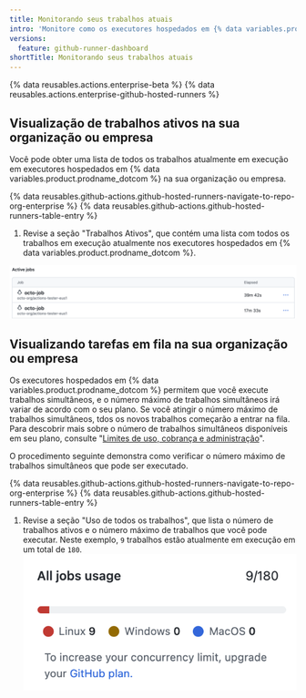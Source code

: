 ```yaml
---
title: Monitorando seus trabalhos atuais
intro: 'Monitore como os executores hospedados em {% data variables.product.prodname_dotcom %} processam trabalhos na sua organização ou empresa e identifique quaisquer restrições relacionadas.'
versions:
  feature: github-runner-dashboard
shortTitle: Monitorando seus trabalhos atuais
---
```


{% data reusables.actions.enterprise-beta %}
{% data reusables.actions.enterprise-github-hosted-runners %}

## Visualização de trabalhos ativos na sua organização ou empresa

Você pode obter uma lista de todos os trabalhos atualmente em execução em executores hospedados em {% data variables.product.prodname_dotcom %} na sua organização ou empresa.

{% data reusables.github-actions.github-hosted-runners-navigate-to-repo-org-enterprise %}
{% data reusables.github-actions.github-hosted-runners-table-entry %}
1. Revise a seção "Trabalhos Ativos", que contém uma lista com todos os trabalhos em execução atualmente nos executores hospedados em {% data variables.product.prodname_dotcom %}.

  ![Captura de tela da lista de trabalhos ativos](/assets/images/help/settings/actions-runner-active-jobs.png)

## Visualizando tarefas em fila na sua organização ou empresa

Os executores hospedados em {% data variables.product.prodname_dotcom %} permitem que você execute trabalhos simultâneos, e o número máximo de trabalhos simultâneos irá variar de acordo com o seu plano. Se você atingir o número máximo de trabalhos simultâneos, tdos os novos trabalhos começarão a entrar na fila. Para descobrir mais sobre o número de trabalhos simultâneos disponíveis em seu plano, consulte "[Limites de uso, cobrança e administração](/actions/learn-github-actions/usage-limits-billing-and-administration)".

O procedimento seguinte demonstra como verificar o número máximo de trabalhos simultâneos que pode ser executado.

{% data reusables.github-actions.github-hosted-runners-navigate-to-repo-org-enterprise %}
{% data reusables.github-actions.github-hosted-runners-table-entry %}
1. Revise a seção "Uso de todos os trabalhos", que lista o número de trabalhos ativos e o número máximo de trabalhos que você pode executar. Neste exemplo, `9` trabalhos estão atualmente em execução em um total de `180`. ![Captura de tela do máximo de trabalhos para uma conta](/assets/images/help/settings/github-hosted-runners-max-jobs.png)
